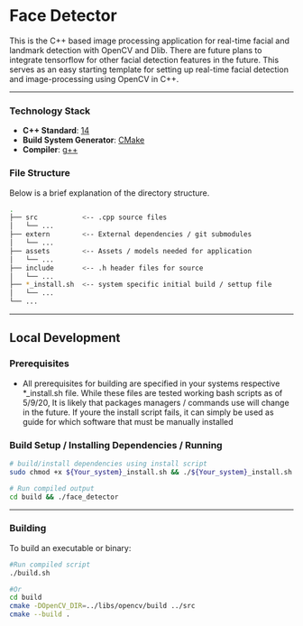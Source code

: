 # Face Detector

This is the C++ based image processing application for real-time facial and landmark detection with OpenCV and Dlib. There are future plans to integrate tensorflow for other facial detection features in the future. This serves as an easy starting template for setting up real-time facial detection and image-processing using OpenCV in C++.

---

### Technology Stack

* **C++ Standard**: [14](https://en.cppreference.com/w/cpp/14)
* **Build System Generator**: [CMake](https://cmake.org/)
* **Compiler**: [g++](https://gcc.gnu.org/)

### File Structure
Below is a brief explanation of the directory structure.

```bash
.
├── src           <-- .cpp source files
│   └── ...         
├── extern        <-- External dependencies / git submodules
│   └── ...
├── assets        <-- Assets / models needed for application
│   └── ...
├── include       <-- .h header files for source
│   └── ...
├── *_install.sh  <-- system specific initial build / settup file
│   └── ...
└── ...
```

----

## Local Development

### Prerequisites
- All prerequisites for building are specified in your systems respective *_install.sh file. While these files are tested working bash scripts
as of 5/9/20, It is likely that packages managers / commands use will change in the future. If youre the install script fails, it can
simply be used as guide for which software that must be manually installed

### Build Setup / Installing Dependencies / Running

```bash
# build/install dependencies using install script
sudo chmod +x ${Your_system}_install.sh && ./${Your_system}_install.sh

# Run compiled output
cd build && ./face_detector
```

---

### Building
To build an executable or binary:
```bash
#Run compiled script
./build.sh

#Or
cd build
cmake -DOpenCV_DIR=../libs/opencv/build ../src
cmake --build .
```

